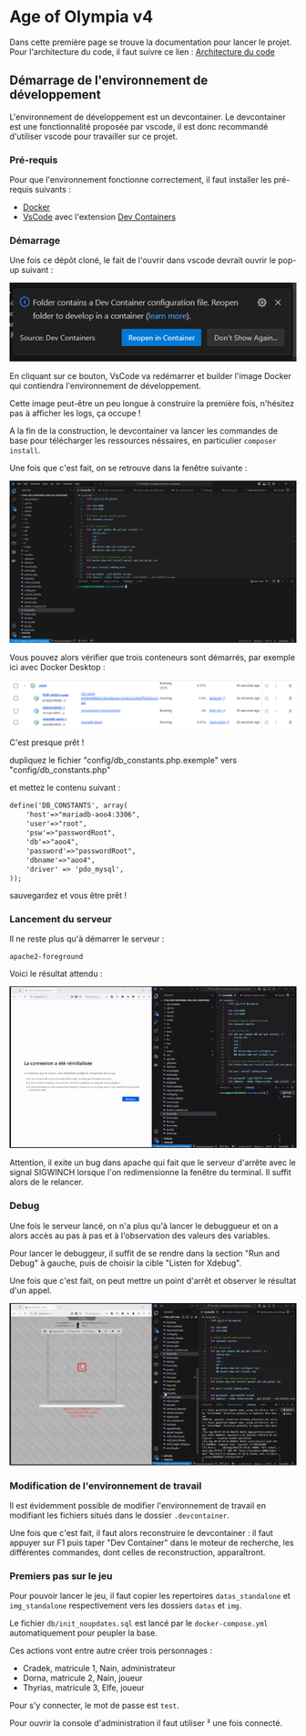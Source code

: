 # Age of Olympia v4

Dans cette première page se trouve la documentation pour lancer le projet.
Pour l'architecture du code, il faut suivre ce lien :
[Architecture du code](docs/architecture.md)

## Démarrage de l'environnement de développement

L'environnement de développement est un devcontainer. Le devcontainer est une fonctionnalité proposée par vscode, il est donc recommandé d'utiliser vscode pour travailler sur ce projet.

### Pré-requis

Pour que l'environnement fonctionne correctement, il faut installer les pré-requis suivants :

- [Docker](https://docs.docker.com/engine/install/)
- [VsCode](https://code.visualstudio.com/) avec l'extension [Dev Containers](https://marketplace.visualstudio.com/items?itemName=ms-vscode-remote.remote-containers)

### Démarrage

Une fois ce dépôt cloné, le fait de l'ouvrir dans vscode devrait ouvrir le pop-up suivant : 

![popup qui propose la réouverture du projet avec les Dev Containers](./docs/images/open_devcontainer.png)

En cliquant sur ce bouton, VsCode va redémarrer et builder l'image Docker qui contiendra l'environnement de développement.

Cette image peut-être un peu longue à construire la première fois, n'hésitez pas à afficher les logs, ça occupe !

A la fin de la construction, le devcontainer va lancer les commandes de base pour télécharger les ressources néssaires, en particulier `composer install`.

Une fois que c'est fait, on se retrouve dans la fenêtre suivante :

![vscode réouvert dans un container](./docs/images/vscode_inside_devcontainer.png)

Vous pouvez alors vérifier que trois conteneurs sont démarrés, par exemple ici avec Docker Desktop : 

![docker desktop dans lequel on voit trois conteneurs ouverts, celui de dev, la bdd, phpmyadmin](./docs/images/docker.png)

C'est presque prêt !

dupliquez le fichier "config/db_constants.php.exemple" vers "config/db_constants.php"

et mettez le contenu suivant : 

```code
define('DB_CONSTANTS', array(
    'host'=>"mariadb-aoo4:3306",
    'user'=>"root",
    'psw'=>"passwordRoot",
    'db'=>"aoo4",
    'password'=>"passwordRoot",
    'dbname'=>"aoo4",
    'driver' => 'pdo_mysql',
));
```
sauvegardez et vous être prêt ! 

### Lancement du serveur

Il ne reste plus qu'à démarrer le serveur : 

```shell
apache2-foreground
```

Voici le résultat attendu : 

![gif qui montre le lancement de la commande et l'affichage du jeu par la suite](./docs/gifs/lancement_serveur.gif)

Attention, il exite un bug dans apache qui fait que le serveur d'arrête avec le signal SIGWINCH lorsque l'on redimensionne la fenêtre du terminal. Il suffit alors de le relancer.

### Debug

Une fois le serveur lancé, on n'a plus qu'à lancer le debuggueur et on a alors accès au pas à pas et à l'observation des valeurs des variables.

Pour lancer le debuggeur, il suffit de se rendre dans la section "Run and Debug" à gauche, puis de choisir la cible "Listen for Xdebug".

Une fois que c'est fait, on peut mettre un point d'arrêt et observer le résultat d'un appel.

![exemples d'utilisations de point d'arrêt](./docs/gifs/debug.gif)

### Modification de l'environnement de travail

Il est évidemment possible de modifier l'environnement de travail en modifiant les fichiers situés dans le dossier `.devcontainer`.

Une fois que c'est fait, il faut alors reconstruire le devcontainer : il faut appuyer sur F1 puis taper "Dev Container" dans le moteur de recherche, les différentes commandes, dont celles de reconstruction, apparaîtront.

### Premiers pas sur le jeu

Pour pouvoir lancer le jeu, il faut copier les repertoires `datas_standalone` et `img_standalone` respectivement vers les dossiers `datas` et `img`.

Le fichier `db/init_noupdates.sql` est lancé par le `docker-compose.yml` automatiquement pour peupler la base.

Ces actions vont entre autre créer trois personnages : 

- Cradek, matricule 1, Nain, administrateur
- Dorna, matricule 2, Nain, joueur
- Thyrias, matricule 3, Elfe, joueur

Pour s'y connecter, le mot de passe est `test`.

Pour ouvrir la console d'administration il faut utiliser ² une fois connecté.

